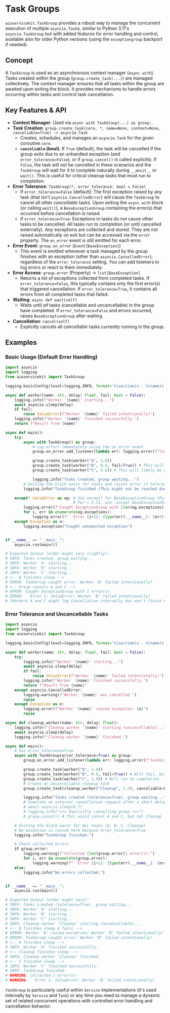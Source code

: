 # Task Groups

`aioservicekit.TaskGroup` provides a robust way to manage the concurrent execution of multiple `asyncio.Task`s, similar to Python 3.11's `asyncio.TaskGroup` but with added features for error handling and control, available also for older Python versions (using the `exceptiongroup` backport if needed).

## Concept

A `TaskGroup` is used as an asynchronous context manager (`async with`). Tasks created within the group (`group.create_task(...)`) are managed collectively. The context manager ensures that all tasks within the group are awaited upon exiting the block. It provides mechanisms to handle errors occurring within tasks and control task cancellation.

## Key Features & API

*   **Context Manager**: Used via `async with TaskGroup(...) as group:`.
*   **Task Creation**: `group.create_task(coro, *, name=None, context=None, canceliable=True) -> asyncio.Task`
    *   Creates, schedules, and manages an `asyncio.Task` for the given coroutine `coro`.
    *   **`canceliable` (bool)**: If `True` (default), the task will be cancelled if the group exits due to an unhandled exception (and `error_tolerance=False`), or if `group.cancel()` is called explicitly. If `False`, the task will *not* be cancelled in these scenarios and the `TaskGroup` will wait for it to complete naturally during `__aexit__` or `wait()`. This is useful for critical cleanup tasks that must run to completion.
*   **Error Tolerance**: `TaskGroup(*, error_tolerance: bool = False)`
    *   If `error_tolerance=False` (default): The first exception raised by any task (that isn't `asyncio.CancelledError`) will cause the `TaskGroup` to cancel all other *cancellable* tasks. Upon exiting the `async with` block (or calling `wait()`), a `BaseExceptionGroup` containing the error(s) that occurred before cancellation is raised.
    *   If `error_tolerance=True`: Exceptions in tasks do *not* cause other tasks to be cancelled. All tasks run to completion (or until cancelled externally). Any exceptions are collected and stored. They are *not* raised automatically on exit but can be accessed via the `error` property. The `on_error` event is still emitted for each error.
*   **Error Event**: `group.on_error` (`Event[BaseException]`)
    *   This event is emitted whenever a task managed by the group finishes with an exception (other than `asyncio.CancelledError`), regardless of the `error_tolerance` setting. You can add listeners to log errors or react to them immediately.
*   **Error Access**: `group.error` (Property) -> `list[BaseException]`
    *   Returns a list of exceptions collected from completed tasks. If `error_tolerance=False`, this typically contains only the first error(s) that triggered cancellation. If `error_tolerance=True`, it contains all errors from all completed tasks that failed.
*   **Waiting**: `async def wait(self)`
    *   Waits until *all* tasks (cancellable and uncancellable) in the group have completed. If `error_tolerance=False` and errors occurred, raises `BaseExceptionGroup` after waiting.
*   **Cancellation**: `cancel(self)`
    *   Explicitly cancels all *cancellable* tasks currently running in the group.

## Examples

### Basic Usage (Default Error Handling)

```python
import asyncio
import logging
from aioservicekit import TaskGroup

logging.basicConfig(level=logging.INFO, format='%(asctime)s - %(name)s - %(levelname)s - %(message)s')

async def worker(name: str, delay: float, fail: bool = False):
    logging.info(f"Worker '{name}' starting...")
    await asyncio.sleep(delay)
    if fail:
        raise ValueError(f"Worker '{name}' failed intentionally!")
    logging.info(f"Worker '{name}' finished successfully.")
    return f"Result from {name}"

async def main():
    try:
        async with TaskGroup() as group:
            # Log errors immediately using the on_error event
            group.on_error.add_listener(lambda err: logging.error(f"TaskGroup caught error: {err}"))

            group.create_task(worker("A", 1.0))
            group.create_task(worker("B", 0.5, fail=True)) # This will fail first
            group.create_task(worker("C", 1.5)) # This will likely be cancelled

            logging.info("Tasks created, group waiting...")
        # Exiting the block waits for tasks and raises error if tolerance=False
        logging.info("TaskGroup finished (This might not be reached due to exception)")

    except* ValueError as eg: # Use except* for BaseExceptionGroup (Python 3.11+)
                              # For < 3.11, use `except BaseExceptionGroup as eg:`
        logging.error(f"Caught ExceptionGroup with {len(eg.exceptions)} error(s):")
        for i, err in enumerate(eg.exceptions):
            logging.error(f"  Error {i+1}: {type(err).__name__}: {err}")
    except Exception as e:
        logging.exception("Caught unexpected exception")


if __name__ == "__main__":
    asyncio.run(main())

# Expected Output (order might vary slightly):
# INFO: Tasks created, group waiting...
# INFO: Worker 'A' starting...
# INFO: Worker 'B' starting...
# INFO: Worker 'C' starting...
# <-- B finishes sleep -->
# ERROR: TaskGroup caught error: Worker 'B' failed intentionally!
# <-- Group cancels A and C -->
# ERROR: Caught ExceptionGroup with 1 error(s):
# ERROR:   Error 1: ValueError: Worker 'B' failed intentionally!
# (Workers A and C might log Cancellation internally but won't finish normally)
```

### Error Tolerance and Uncancellable Tasks

```python
import asyncio
import logging
from aioservicekit import TaskGroup

logging.basicConfig(level=logging.INFO, format='%(asctime)s - %(name)s - %(levelname)s - %(message)s')

async def worker(name: str, delay: float, fail: bool = False):
    try:
        logging.info(f"Worker '{name}' starting...")
        await asyncio.sleep(delay)
        if fail:
            raise ValueError(f"Worker '{name}' failed intentionally!")
        logging.info(f"Worker '{name}' finished successfully.")
        return f"Result from {name}"
    except asyncio.CancelledError:
        logging.warning(f"Worker '{name}' was cancelled.")
        raise
    except Exception as e:
        logging.error(f"Worker '{name}' raised exception: {e}")
        raise

async def cleanup_worker(name: str, delay: float):
    logging.info(f"Cleanup worker '{name}' starting (uncancellable)...")
    await asyncio.sleep(delay)
    logging.info(f"Cleanup worker '{name}' finished.")

async def main():
    # Use error_tolerance=True
    async with TaskGroup(error_tolerance=True) as group:
        group.on_error.add_listener(lambda err: logging.error(f"TaskGroup caught error: {err}"))

        group.create_task(worker("A", 1.0))
        group.create_task(worker("B", 0.5, fail=True)) # Will fail, but others continue
        group.create_task(worker("C", 1.5)) # Will run to completion
        # Create an uncancellable cleanup task
        group.create_task(cleanup_worker("Cleanup", 1.2), canceliable=False)

        logging.info("Tasks created (tolerance=True), group waiting...")
        # Simulate an external cancellation request after a short delay
        # await asyncio.sleep(0.7)
        # logging.info(">>> Explicitly cancelling group <<<")
        # group.cancel() # This would cancel A and C, but not Cleanup

    # Exiting the block waits for ALL tasks (A, B, C, Cleanup)
    # No exception is raised here because error_tolerance=True
    logging.info("TaskGroup finished.")

    # Check collected errors
    if group.error:
        logging.warning(f"Collected {len(group.error)} error(s):")
        for i, err in enumerate(group.error):
            logging.warning(f"  Error {i+1}: {type(err).__name__}: {err}")
    else:
        logging.info("No errors collected.")


if __name__ == "__main__":
    asyncio.run(main())

# Expected Output (order might vary):
# INFO: Tasks created (tolerance=True), group waiting...
# INFO: Worker 'A' starting...
# INFO: Worker 'B' starting...
# INFO: Worker 'C' starting...
# INFO: Cleanup worker 'Cleanup' starting (uncancellable)...
# <-- B finishes sleep & fails -->
# ERROR: Worker 'B' raised exception: Worker 'B' failed intentionally!
# ERROR: TaskGroup caught error: Worker 'B' failed intentionally!
# <-- A finishes sleep -->
# INFO: Worker 'A' finished successfully.
# <-- Cleanup finishes sleep -->
# INFO: Cleanup worker 'Cleanup' finished.
# <-- C finishes sleep -->
# INFO: Worker 'C' finished successfully.
# INFO: TaskGroup finished.
# WARNING: Collected 1 error(s):
# WARNING:   Error 1: ValueError: Worker 'B' failed intentionally!
```

`TaskGroup` is particularly useful within `Service` implementations (it's used internally by `Service` and `Task`) or any time you need to manage a dynamic set of related concurrent operations with controlled error handling and cancellation behavior.
